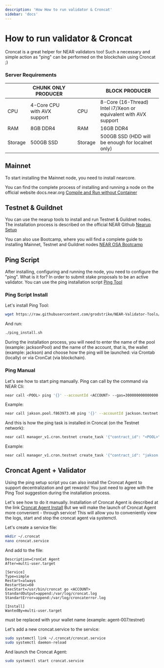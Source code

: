 ```yaml
---
description: 'How How to run validator & Croncat'
sidebar: 'docs'
---
```


# How to run validator & Croncat

Croncat is a great helper for NEAR validators too! Such a necessary and simple action as "ping" can be performed on the blockchain using Croncat ;)

### Server Requirements

|          | CHUNK ONLY PRODUCER |  |  | BLOCK PRODUCER |
| -------- | ------------------- | -- | --- | -------------- |
| CPU | 4-Core CPU with AVX support |  | CPU | 8-Core (16-Thread) Intel i7/Xeon or equivalent with AVX support |
| RAM | 8GB DDR4 | | RAM | 16GB DDR4 |
| Storage | 500GB SSD | | Storage | 500GB SSD (HDD will be enough for localnet only) |

## Mainnet

To start installing the Mainnet node, you need to install nearcore.

You can find the complete process of installing and running a node on the official website docs.near.org [Compile and Run without Container](https://docs.near.org/docs/develop/node/validator/compile-and-run-a-node)

## Testnet & Guildnet

You can use the nearup tools to install and run Testnet & Guildnet nodes. The installation process is described on the official NEAR Github [Nearup Setup](https://github.com/near/nearup)

You can also use Bootcamp, where you will find a complete guide to installing Mainnet, Testnet and Guildnet nodes [NEAR OSA Bootcamp](https://bootcamp.openshards.io/)

## Ping Script

After installing, configuring and running the node, you need to configure the "ping". What is it for? In order to submit stake proposals to be an active validator. You can use the ping installation script [Ping Tool](https://github.com/grodstrike/NEAR-Validator-Tools/blob/main/ping_install.sh)

### Ping Script Install

Let's install Ping Tool:

```bash
wget https://raw.githubusercontent.com/grodstrike/NEAR-Validator-Tools/main/ping_install.sh && chmod +x ping_install.sh 
```
And run: 
```bash
./ping_install.sh 
```

During the installation process, you will need to enter the name of the pool (example: jacksonPool) and the name of the account, that is, the wallet (example: jackson) and choose how the ping will be launched: via Crontab (locally) or via CronCat (via blockchain).

### Ping Manual

Let's see how to start ping manually. Ping can call by the command via NEAR Cli:

```bash
near call <POOL> ping '{}' --accountId <ACCOUNT> --gas=300000000000000
```

Example: 

```bash
near call jakson.pool.f863973.m0 ping '{}' --accountId jackson.testnet --gas=300000000000000
```

And this is how the ping task is installed in Croncat (on the Testnet network):

```bash
near call manager_v1.cron.testnet create_task '{"contract_id": "<POOL>","function_id": "ping","cadence": "0 0 * * * *","recurring": true,"deposit": "0","gas": 9000000000000}' --accountId "<ACCOUNT>" --amount 10
```
Example:

```bash
near call manager_v1.cron.testnet create_task '{"contract_id": "jakson.pool.f863973.m0","function_id": "ping","cadence": "0 0 * * * *","recurring": true,"deposit": "0","gas": 9000000000000}' --accountId "jakson.testnet" --amount 10
```

## Croncat Agent + Validator

Using the ping setup script you can also install the Croncat Agent to support decentralization and get rewards! You just need to agree with the Ping Tool suggestion during the installation process.

Let's see how to do it manually. Installation of Croncat Agent is described at the link [Croncat Agent Install](https://docs.cron.cat/docs/agent-cli/) But we will make the launch of Croncat Agent more convenient - through service! This will allow you to conveniently view the logs, start and stop the croncat agent via systemctl.

Let's create a service file:

```bash
mkdir ~/.croncat
nano croncat.service
```

And add to the file:

``` [Unit]
Description=CronCat Agent
After=multi-user.target

[Service]
Type=simple
Restart=always
RestartSec=60
ExecStart=/usr/bin/croncat go <ACCOUNT> 
StandardOutput=append:/var/log/croncat.log
StandartError=append:/var/log/croncaterror.log

[Install]
WantedBy=multi-user.target
```

<ACCOUNT> must be replaced with your wallet name (example: agent-007.testnet)

Let's add a new croncat.service to the service:
  
```bash 
sudo systemctl link ~/.croncat/croncat.service
sudo systemctl daemon-reload
```
  
And launch the Croncat Agent:
```bash
sudo systemctl start croncat.service
```

